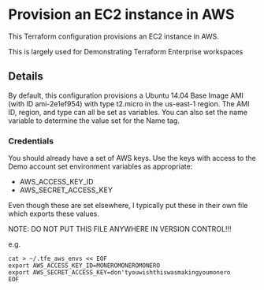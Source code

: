 # Provision an EC2 instance in AWS
This Terraform configuration provisions an EC2 instance in AWS.

This is largely used for Demonstrating Terraform Enterprise workspaces

## Details
By default, this configuration provisions a Ubuntu 14.04 Base Image AMI (with ID ami-2e1ef954) with type t2.micro in the us-east-1 region. The AMI ID, region, and type can all be set as variables. You can also set the name variable to determine the value set for the Name tag.

### Credentials
You should already have a set of AWS keys.   Use the keys with access to the Demo account set environment variables as appropriate:

* AWS_ACCESS_KEY_ID
* AWS_SECRET_ACCESS_KEY

Even though these are set elsewhere, I typically put these in their own file which exports these values.  

NOTE:  DO NOT PUT THIS FILE ANYWHERE IN VERSION CONTROL!!!   

e.g.
```
cat > ~/.tfe_aws_envs << EOF
export AWS_ACCESS_KEY_ID=MONEROMONEROMONERO
export AWS_SECRET_ACCESS_KEY=don'tyouwishthiswasmakingyoumonero
EOF
```
